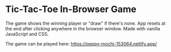 # Tic-Tac-Toe In-Browser Game
The game shows the winning player or "draw" if there's none. App resets at the end after clicking anywhere in the browser window.
Made with vanilla JavaScript and CSS.

The game can be played here: https://peppy-mochi-153064.netlify.app/